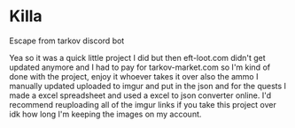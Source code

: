 # Killa
Escape from tarkov discord bot

Yea so it was a quick little project I did but then eft-loot.com didn't get updated anymore and I had to pay for tarkov-market.com so I'm kind of done with the project,
enjoy it whoever takes it over also the ammo I manually updated uploaded to imgur and put in the json and for the quests I made a excel spreadsheet and used a excel to json converter online. I'd recommend reuploading all of the imgur links if you take this project over idk how long I'm keeping the images on my account.
